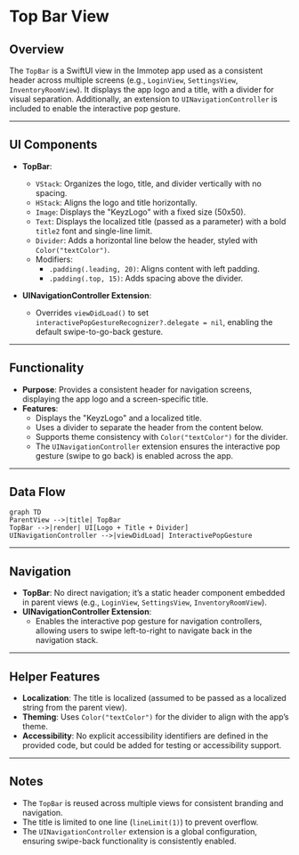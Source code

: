 # Top Bar View

## Overview

The `TopBar` is a SwiftUI view in the Immotep app used as a consistent header across multiple screens (e.g., `LoginView`, `SettingsView`, `InventoryRoomView`). It displays the app logo and a title, with a divider for visual separation. Additionally, an extension to `UINavigationController` is included to enable the interactive pop gesture.

---

## UI Components

* **TopBar**:
  * `VStack`: Organizes the logo, title, and divider vertically with no spacing.
  * `HStack`: Aligns the logo and title horizontally.
  * `Image`: Displays the "KeyzLogo" with a fixed size (50x50).
  * `Text`: Displays the localized title (passed as a parameter) with a bold `title2` font and single-line limit.
  * `Divider`: Adds a horizontal line below the header, styled with `Color("textColor")`.
  * Modifiers:
    * `.padding(.leading, 20)`: Aligns content with left padding.
    * `.padding(.top, 15)`: Adds spacing above the divider.

* **UINavigationController Extension**:
  * Overrides `viewDidLoad()` to set `interactivePopGestureRecognizer?.delegate = nil`, enabling the default swipe-to-go-back gesture.

---

## Functionality

* **Purpose**: Provides a consistent header for navigation screens, displaying the app logo and a screen-specific title.
* **Features**:
  * Displays the "KeyzLogo" and a localized title.
  * Uses a divider to separate the header from the content below.
  * Supports theme consistency with `Color("textColor")` for the divider.
  * The `UINavigationController` extension ensures the interactive pop gesture (swipe to go back) is enabled across the app.

---

## Data Flow

```mermaid
graph TD
ParentView -->|title| TopBar
TopBar -->|render| UI[Logo + Title + Divider]
UINavigationController -->|viewDidLoad| InteractivePopGesture
```

---

## Navigation

* **TopBar**: No direct navigation; it’s a static header component embedded in parent views (e.g., `LoginView`, `SettingsView`, `InventoryRoomView`).
* **UINavigationController Extension**:
  * Enables the interactive pop gesture for navigation controllers, allowing users to swipe left-to-right to navigate back in the navigation stack.

---

## Helper Features

* **Localization**: The title is localized (assumed to be passed as a localized string from the parent view).
* **Theming**: Uses `Color("textColor")` for the divider to align with the app’s theme.
* **Accessibility**: No explicit accessibility identifiers are defined in the provided code, but could be added for testing or accessibility support.

---

## Notes

* The `TopBar` is reused across multiple views for consistent branding and navigation.
* The title is limited to one line (`lineLimit(1)`) to prevent overflow.
* The `UINavigationController` extension is a global configuration, ensuring swipe-back functionality is consistently enabled.
